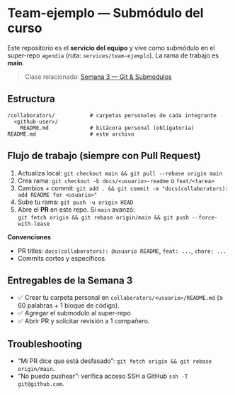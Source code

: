 # Team-ejemplo — Submódulo del curso

Este repositorio es el **servicio del equipo** y vive como submódulo en el super-repo `agendia` (ruta: `services/team-ejemplo`). La rama de trabajo es **main**.

> Clase relacionada: [Semana 3 — Git & Submódulos](../../classes/week-03/README.md)

## Estructura

```
/collaborators/           # carpetas personales de cada integrante
  <github-user>/
    README.md             # bitácora personal (obligatoria)
README.md                 # este archivo
```

## Flujo de trabajo (siempre con Pull Request)

1. Actualiza local: `git checkout main && git pull --rebase origin main`
2. Crea rama: `git checkout -b docs/<usuario>-readme` o `feat/<tarea>`
3. Cambios + commit: `git add . && git commit -m "docs(collaborators): add README for <usuario>"`
4. Sube tu rama: `git push -u origin HEAD`
5. Abre el **PR** en este repo. Si `main` avanzó:  
   `git fetch origin && git rebase origin/main && git push --force-with-lease`

**Convenciones**

- PR titles: `docs(collaborators): @usuario README`, `feat: ...`, `chore: ...`
- Commits cortos y específicos.

## Entregables de la Semana 3

- ✅ Crear tu carpeta personal en `collaborators/<usuario>/README.md` (≥ 60 palabras + 1 bloque de código).
- ✅ Agregar el submodulo al super-repo
- ✅ Abrir PR y solicitar revisión a 1 compañero.

## Troubleshooting

- “Mi PR dice que está desfasado”: `git fetch origin && git rebase origin/main`.
- “No puedo pushear”: verifica acceso SSH a GitHub `ssh -T git@github.com`.
